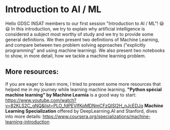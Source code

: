 # Introduction to AI / ML
Hello GDSC INSAT members to our first session "Introduction to AI / ML"! 😃😃
In this introduction, we try to explain why artificial intelligence is considered a subject most worthy of study and we try to provide some general definitions. We then present two definitions of Machine Learning, and compare between two problem solving approaches ("explicitly programming" and using machine learning). We also present two notebooks to show, in more detail, how we tackle a machine learning problem.
    
## More resources:
If you are eager to learn more, I tried to present some more resources that helped me in my journey while learning machine learning.
**"Python spécial machine learning" by Machine Learnia** is a good way to start: https://www.youtube.com/watch?v=82KLS2C_gNQ&list=PLO_fdPEVlfKqMDNmCFzQISI2H_nJcEDJq
**Machine Learning Specialization** offered by DeepLearning.AI and Stanford, dives into more details: https://www.coursera.org/specializations/machine-learning-introduction
